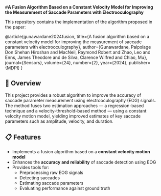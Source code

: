 #**A Fusion Algorithm Based on a Constant Velocity Model for Improving the Measurement of Saccade Parameters with Electrooculography**

This repository contains the implementation of the algorithm proposed in the paper:

@article{gunawardane2024fusion,
  title={A fusion algorithm based on a constant velocity model for improving the measurement of saccade parameters with electrooculography},
  author={Gunawardane, Palpolage Don Shehan Hiroshan and MacNeil, Raymond Robert and Zhao, Leo and Enns, James Theodore and de Silva, Clarence Wilfred and Chiao, Mu},
  journal={Sensors},
  volume={24},
  number={2},
  year={2024},
  publisher={MDPI}
}
## 🧠 Overview

This project provides a robust algorithm to improve the accuracy of saccade parameter measurement using electrooculography (EOG) signals. The method fuses two estimation approaches — a regression-based technique and a velocity-threshold-based method — using a constant velocity motion model, yielding improved estimates of key saccade parameters such as amplitude, velocity, and duration.

## 📋 Features

- Implements a fusion algorithm based on a **constant velocity motion model**
- Enhances the **accuracy and reliability** of saccade detection using EOG
- Provides tools for:
  - Preprocessing raw EOG signals
  - Detecting saccades
  - Estimating saccade parameters
  - Evaluating performance against ground truth
